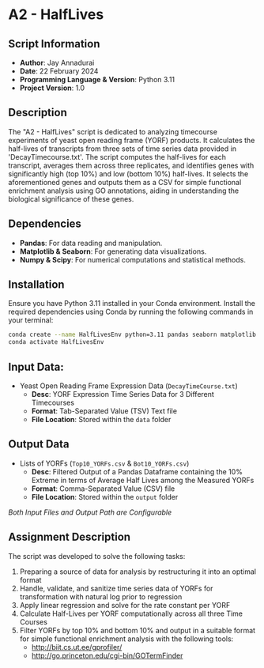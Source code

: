 # A2 - HalfLives

## Script Information

- **Author**: Jay Annadurai
- **Date**: 22 February 2024
- **Programming Language & Version**: Python 3.11
- **Project Version**: 1.0

## Description

The "A2 - HalfLives" script is dedicated to analyzing timecourse experiments of yeast open reading frame (YORF) products. It calculates the half-lives of transcripts from three sets of time series data provided in 'DecayTimecourse.txt'. The script computes the half-lives for each transcript, averages them across three replicates, and identifies genes with significantly high (top 10%) and low (bottom 10%) half-lives. It selects the aforementioned genes and outputs them as a CSV for simple functional enrichment analysis using GO annotations, aiding in understanding the biological significance of these genes.
## Dependencies

- **Pandas**: For data reading and manipulation.
- **Matplotlib & Seaborn**: For generating data visualizations.
- **Numpy & Scipy**: For numerical computations and statistical methods.

## Installation

Ensure you have Python 3.11 installed in your Conda environment. Install the required dependencies using Conda by running the following commands in your terminal:

```bash
conda create --name HalfLivesEnv python=3.11 pandas seaborn matplotlib numpy scipy
conda activate HalfLivesEnv
```

## Input Data: 
  - Yeast Open Reading Frame Expression Data (```DecayTimeCourse.txt```)
    - **Desc**: YORF Expression Time Series Data for 3 Different Timecourses
    - **Format**: Tab-Separated Value (TSV) Text file
    - **File Location**: Stored within the ```data``` folder
    
## Output Data
- Lists of YORFs (```Top10_YORFs.csv``` & ```Bot10_YORFs.csv```)
    - **Desc**: Filtered Output of a Pandas Dataframe containing the 10% Extreme in terms of Average Half Lives among the Measured YORFs
    - **Format**: Comma-Separated Value (CSV) file
    - **File Location**: Stored within the ```output``` folder

*Both Input Files and Output Path are Configurable*

## Assignment Description
The script was developed to solve the following tasks:

1. Preparing a source of data for analysis by restructuring it into an optimal format
2. Handle, validate, and sanitize time series data of YORFs for transformation with natural log prior to regression
3. Apply linear regression and solve for the rate constant per YORF
4. Calculate Half-Lives per YORF computationally across all three Time Courses
5. Filter YORFs by top 10% and bottom 10% and output in a suitable format for simple functional enrichment analysis with the following tools:
    - http://biit.cs.ut.ee/gprofiler/ 
    - http://go.princeton.edu/cgi-bin/GOTermFinder